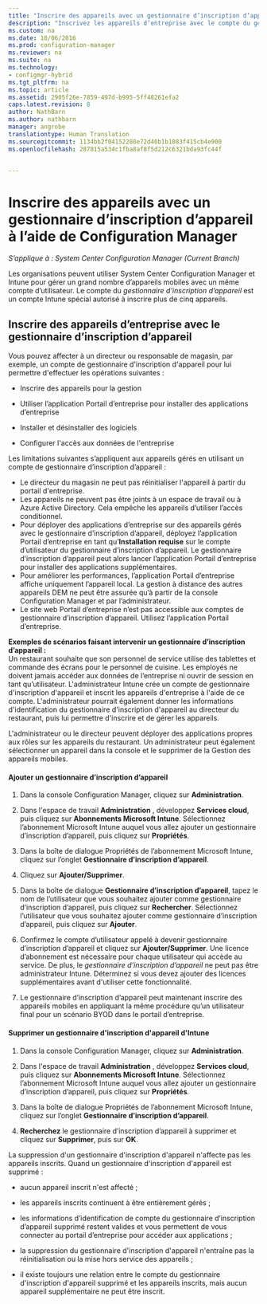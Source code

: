 ```yaml
---
title: "Inscrire des appareils avec un gestionnaire d’inscription d’appareil à l’aide de Configuration Manager"
description: "Inscrivez les appareils d’entreprise avec le compte du gestionnaire d’inscription d’appareil à l’aide de System Center Configuration Manager."
ms.custom: na
ms.date: 10/06/2016
ms.prod: configuration-manager
ms.reviewer: na
ms.suite: na
ms.technology:
- configmgr-hybrid
ms.tgt_pltfrm: na
ms.topic: article
ms.assetid: 2905f26e-7859-497d-b995-5ff48261efa2
caps.latest.revision: 8
author: NathBarn
ms.author: nathbarn
manager: angrobe
translationtype: Human Translation
ms.sourcegitcommit: 1134bb2f04152288e72d40b1b1083f415cb4e900
ms.openlocfilehash: 287815a534c1fba8af8f5d212c6321bda93fc44f


---
```

# <a name="enroll-devices-with-device-enrollment-manager-with-configuration-manager"></a>Inscrire des appareils avec un gestionnaire d’inscription d’appareil à l’aide de Configuration Manager

*S’applique à : System Center Configuration Manager (Current Branch)*

Les organisations peuvent utiliser System Center Configuration Manager et Intune pour gérer un grand nombre d’appareils mobiles avec un même compte d’utilisateur. Le compte du *gestionnaire d’inscription d’appareil* est un compte Intune spécial autorisé à inscrire plus de cinq appareils.  

## <a name="enroll-corporate-owned-devices-with-the-device-enrollment-manager"></a>Inscrire des appareils d’entreprise avec le gestionnaire d’inscription d’appareil  
 Vous pouvez affecter à un directeur ou responsable de magasin, par exemple, un compte de gestionnaire d'inscription d'appareil pour lui permettre d'effectuer les opérations suivantes :  

-   Inscrire des appareils pour la gestion  

-   Utiliser l’application Portail d’entreprise pour installer des applications d’entreprise  

-   Installer et désinstaller des logiciels  

-   Configurer l'accès aux données de l'entreprise  


Les limitations suivantes s’appliquent aux appareils gérés en utilisant un compte de gestionnaire d’inscription d’appareil :

- Le directeur du magasin ne peut pas réinitialiser l'appareil à partir du portail d'entreprise.  
-  Les appareils ne peuvent pas être joints à un espace de travail ou à Azure Active Directory. Cela empêche les appareils d’utiliser l’accès conditionnel.
-  Pour déployer des applications d’entreprise sur des appareils gérés avec le gestionnaire d’inscription d’appareil, déployez l’application Portail d’entreprise en tant qu’**Installation requise** sur le compte d’utilisateur du gestionnaire d’inscription d’appareil. Le gestionnaire d’inscription d’appareil peut alors lancer l’application Portail d’entreprise pour installer des applications supplémentaires.
- Pour améliorer les performances, l’application Portail d’entreprise affiche uniquement l’appareil local. La gestion à distance des autres appareils DEM ne peut être assurée qu’à partir de la console Configuration Manager et par l’administrateur.
- Le site web Portail d’entreprise n’est pas accessible aux comptes de gestionnaire d’inscription d’appareil. Utilisez l’application Portail d’entreprise.

 **Exemples de scénarios faisant intervenir un gestionnaire d’inscription d’appareil :**   
Un restaurant souhaite que son personnel de service utilise des tablettes et commande des écrans pour le personnel de cuisine. Les employés ne doivent jamais accéder aux données de l’entreprise ni ouvrir de session en tant qu’utilisateur. L'administrateur Intune crée un compte de gestionnaire d'inscription d'appareil et inscrit les appareils d'entreprise à l'aide de ce compte. L'administrateur pourrait également donner les informations d'identification du gestionnaire d'inscription d'appareil au directeur du restaurant, puis lui permettre d'inscrire et de gérer les appareils.  

 L'administrateur ou le directeur peuvent déployer des applications propres aux rôles sur les appareils du restaurant. Un administrateur peut également sélectionner un appareil dans la console et le supprimer de la Gestion des appareils mobiles.  

#### <a name="add-a-device-enrollment-manager"></a>Ajouter un gestionnaire d’inscription d’appareil  

1.  Dans la console Configuration Manager, cliquez sur **Administration**.  

2.  Dans l'espace de travail **Administration** , développez **Services cloud**, puis cliquez sur **Abonnements Microsoft Intune**. Sélectionnez l’abonnement Microsoft Intune auquel vous allez ajouter un gestionnaire d’inscription d’appareil, puis cliquez sur **Propriétés**.  

3.  Dans la boîte de dialogue Propriétés de l’abonnement Microsoft Intune, cliquez sur l’onglet **Gestionnaire d’inscription d’appareil**.  

4.  Cliquez sur **Ajouter/Supprimer**.  

5.  Dans la boîte de dialogue **Gestionnaire d’inscription d’appareil**, tapez le nom de l’utilisateur que vous souhaitez ajouter comme gestionnaire d’inscription d’appareil, puis cliquez sur **Rechercher**. Sélectionnez l’utilisateur que vous souhaitez ajouter comme gestionnaire d’inscription d’appareil, puis cliquez sur **Ajouter**.  

6.  Confirmez le compte d’utilisateur appelé à devenir gestionnaire d’inscription d’appareil et cliquez sur **Ajouter/Supprimer**.  Une licence d’abonnement est nécessaire pour chaque utilisateur qui accède au service. De plus, le *gestionnaire d’inscription d’appareil* ne peut pas être administrateur Intune. Déterminez si vous devez ajouter des licences supplémentaires avant d'utiliser cette fonctionnalité.  

7.  Le gestionnaire d’inscription d’appareil peut maintenant inscrire des appareils mobiles en appliquant la même procédure qu’un utilisateur final pour un scénario BYOD dans le portail d’entreprise.  

#### <a name="delete-a-device-enrollment-manager-from-intune"></a>Supprimer un gestionnaire d'inscription d'appareil d'Intune  

1.  Dans la console Configuration Manager, cliquez sur **Administration**.  

2.  Dans l'espace de travail **Administration** , développez **Services cloud**, puis cliquez sur **Abonnements Microsoft Intune**. Sélectionnez l’abonnement Microsoft Intune auquel vous allez ajouter un gestionnaire d’inscription d’appareil, puis cliquez sur **Propriétés**.  

3.  Dans la boîte de dialogue Propriétés de l’abonnement Microsoft Intune, cliquez sur l’onglet **Gestionnaire d’inscription d’appareil**.  

4.  **Recherchez** le gestionnaire d’inscription d’appareil à supprimer et cliquez sur **Supprimer**, puis sur **OK**.  

 La suppression d'un gestionnaire d'inscription d'appareil n'affecte pas les appareils inscrits. Quand un gestionnaire d'inscription d'appareil est supprimé :  

-   aucun appareil inscrit n'est affecté ;  

-   les appareils inscrits continuent à être entièrement gérés ;  

-   les informations d’identification de compte du gestionnaire d’inscription d’appareil supprimé restent valides et vous permettent de vous connecter au portail d’entreprise pour accéder aux applications ;  

-   la suppression du gestionnaire d'inscription d'appareil n'entraîne pas la réinitialisation ou la mise hors service des appareils ;  

-   il existe toujours une relation entre le compte du gestionnaire d'inscription d'appareil supprimé et les appareils inscrits, mais aucun appareil supplémentaire ne peut être inscrit.



<!--HONumber=Nov16_HO1-->


